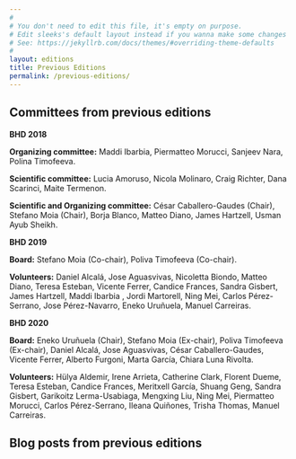 ```yaml
---
#
# You don't need to edit this file, it's empty on purpose.
# Edit sleeks's default layout instead if you wanna make some changes
# See: https://jekyllrb.com/docs/themes/#overriding-theme-defaults
#
layout: editions
title: Previous Editions
permalink: /previous-editions/
---
```

## Committees from previous editions

**BHD 2018**

**Organizing committee:** Maddi Ibarbia, Piermatteo Morucci, Sanjeev Nara, Polina Timofeeva.

**Scientific committee:**  Lucia Amoruso, Nicola Molinaro, Craig Richter, Dana Scarinci, Maite Termenon.

**Scientific and Organizing committee:** César Caballero-Gaudes (Chair), Stefano Moia (Chair), Borja Blanco, Matteo Diano, James Hartzell, Usman Ayub Sheikh.

**BHD 2019**

**Board:** Stefano Moia (Co-chair), Poliva Timofeeva (Co-chair).

**Volunteers:** Daniel Alcalá, Jose Aguasvivas, Nicoletta Biondo, Matteo Diano, Teresa Esteban, Vicente Ferrer, Candice Frances, Sandra Gisbert, James Hartzell, Maddi Ibarbia , Jordi Martorell, Ning Mei, Carlos Pérez-Serrano, Jose Pérez-Navarro, Eneko Uruñuela, Manuel Carreiras.

**BHD 2020**

**Board:** Eneko Uruñuela (Chair), Stefano Moia (Ex-chair), Poliva Timofeeva (Ex-chair), Daniel Alcalá, Jose Aguasvivas, César Caballero-Gaudes, Vicente Ferrer, Alberto Furgoni, Marta García, Chiara Luna Rivolta.

**Volunteers:** Hülya Aldemir, Irene Arrieta, Catherine Clark, Florent Dueme, Teresa Esteban, Candice Frances, Meritxell García, Shuang Geng, Sandra Gisbert, Garikoitz Lerma-Usabiaga, Mengxing Liu, Ning Mei, Piermatteo Morucci, Carlos Pérez-Serrano, Ileana Quiñones, Trisha Thomas, Manuel Carreiras.

## Blog posts from previous editions
